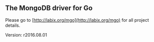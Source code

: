 The MongoDB driver for Go
-------------------------

Please go to [http://labix.org/mgo](http://labix.org/mgo) for all project details.

Version:  r2016.08.01